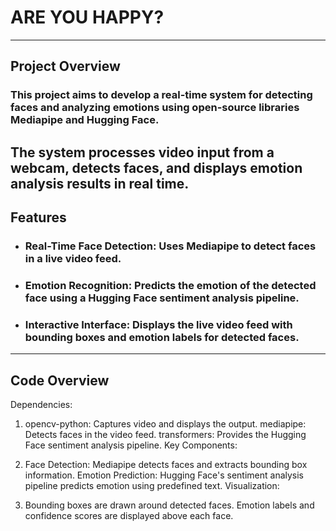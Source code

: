 # ARE YOU HAPPY? #
---
## Project Overview<br>
### This project aims to develop a real-time system for detecting faces and analyzing emotions using open-source libraries Mediapipe and Hugging Face.
The system processes video input from a webcam, detects faces, and displays emotion analysis results in real time.
---
## Features<br>
- ### Real-Time Face Detection: Uses Mediapipe to detect faces in a live video feed.
- ### Emotion Recognition: Predicts the emotion of the detected face using a Hugging Face sentiment analysis pipeline.
- ### Interactive Interface: Displays the live video feed with bounding boxes and emotion labels for detected faces.<br>
---

## Code Overview
Dependencies:

1. opencv-python: Captures video and displays the output.
mediapipe: Detects faces in the video feed.
transformers: Provides the Hugging Face sentiment analysis pipeline.
Key Components:

2. Face Detection: Mediapipe detects faces and extracts bounding box information.
Emotion Prediction: Hugging Face's sentiment analysis pipeline predicts emotion using predefined text.
Visualization:

3. Bounding boxes are drawn around detected faces.
Emotion labels and confidence scores are displayed above each face.




